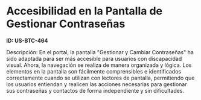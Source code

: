 # Accesibilidad en la Pantalla de Gestionar Contraseñas

**ID: US-BTC-464**

Descripción: En el portal, la pantalla "Gestionar y Cambiar Contraseñas" ha sido adaptada para ser más accesible para usuarios con discapacidad visual. Ahora, la navegación se realiza de manera organizada y lógica. Los elementos en la pantalla son fácilmente comprensibles e identificados correctamente cuando se utilizan con lectores de pantalla, permitiendo que los usuarios entiendan y realicen las acciones necesarias para gestionar sus contraseñas y contactos de forma independiente y sin dificultades.